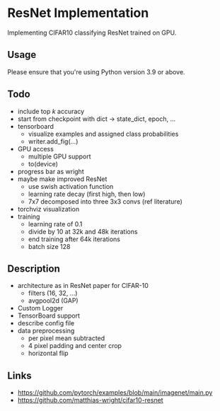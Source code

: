# ResNet Implementation

Implementing CIFAR10 classifying ResNet trained on GPU.

## Usage

Please ensure that you're using Python version 3.9 or above.

## Todo
- include top $k$ accuracy
- start from checkpoint with dict -> state_dict, epoch, ...
- tensorboard
  - visualize examples and assigned class probabilities
  - writer.add_fig(...)
- GPU access
  - multiple GPU support
  - to(device)
- progress bar as wright
- maybe make improved ResNet
  - use swish activation function
  - learning rate decay (first high, then low)
  - 7x7 decomposed into three 3x3 convs (ref literature)
- torchviz visualization
- training
  - learning rate of 0.1 
  - divide by 10 at 32k and 48k iterations
  - end training after 64k iterations
  - batch size 128


## Description
- architecture as in ResNet paper for CIFAR-10
  - filters (16, 32, ...)
  - avgpool2d (GAP)
- Custom Logger
- TensorBoard support
- describe config file
- data preprocessing
  - per pixel mean subtracted
  - 4 pixel padding and center crop
  - horizontal flip



## Links
- https://github.com/pytorch/examples/blob/main/imagenet/main.py
- https://github.com/matthias-wright/cifar10-resnet
